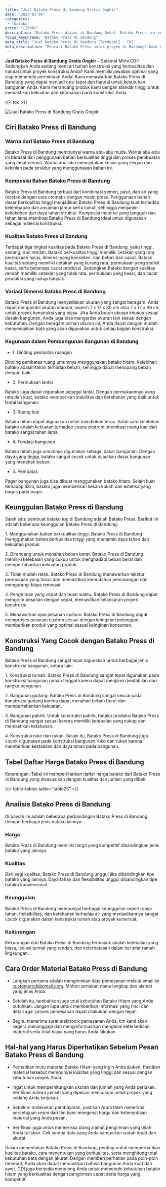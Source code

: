 ```yaml
---
title: "Jual Batako Press di Bandung Gratis Ongkir"
date: "2023-03-04"
categories:
 - "batako"
price: "[2600]"
description: "Batako Press dijual di Bandung Dekat. Batako Press ini sering digunakan dalam proyek pembangunan sebagai material dinding yang kokoh dan tahan lama. Hubungi kami untuk informasi lebih lanjut."
focus_keyphrase: "Batako Press di Bandung"
meta_title: "Jual Batako Press di Bandung [Terdekat] - CDI"
meta_description: "Mencari Batako Press untuk proyek di Bandung? Kami menawarkan Batako Press berkualitas untuk material dinding. Raih penawaran terbaik sekarang."
---
```


**Jual Batako Press di Bandung Gratis Ongkir** – Selamat Mitra CDI! Sedangkah Anda sedang mencari bahan konstruksi yang berkualitas dan handal untuk proyek konstruksi Anda? Kami memiliki jawaban optimal yang siap memenuhi permintaan Anda! Kami menawarkan Batako Press di Bandung yang dapat menjadi opsi tepat dan handal untuk kebutuhan bangunan Anda. Kami merancang produk kami dengan standar tinggi untuk memastikan kekuatan dan ketahanan pada konstruksi Anda.

{{< toc >}}

![Jual Batako Press di Bandung Gratis Ongkir](/images/batako/batako-press-31.jpg)

## Ciri Batako Press di Bandung

### Warna dari Batako Press di Bandung

Batako Press di Bandung mempunyai warna abu-abu muda. Warna abu-abu ini berasal dari penggunaan bahan berkualitas tinggi dan proses pembuatan yang amat cermat. Warna abu-abu menciptakan kesan yang elegan dan kekinian pada struktur yang menggunakan bahan ini.

### Komposisi Bahan Batako Press di Bandung

Batako Press di Bandung terbuat dari kombinasi semen, pasir, dan air yang dicetak dengan cara otomatis dengan mesin press. Penggunaan bahan dasar berkualitas tinggi menjadikan Batako Press di Bandung kuat terhadap kelembapan dan ancaman jamur serta lumut, sehingga menjamin kekokohan dan daya tahan struktur. Komposisi material yang tangguh dan tahan lama membuat Batako Press di Bandung ideal untuk digunakan sebagai material konstruksi.

### Kualitas Batako Press di Bandung

Terdapat tiga tingkat kualitas pada Batako Press di Bandung, yaitu tinggi, sedang, dan rendah. Batako berkualitas tinggi memiliki cetakan yang rata, permukaan halus, dimensi yang konsisten, dan bebas dari cacat. Batako kualitas sedang memiliki cetakan yang kurang rata, permukaan yang sedikit kasar, serta beberapa cacat produksi. Sedangkan Batako dengan kualitas rendah memiliki cetakan yang tidak rata, permukaan yang kasar, dan cacat produksi yang cukup banyak.

### Variasi Dimensi Batako Press di Bandung

Batako Press di Bandung menyediakan ukuran yang sangat beragam. Anda dapat mengambil ukuran standar, seperti 7 x 17 x 30 cm atau 7 x 17 x 36 cm, untuk proyek konstruksi yang biasa. Jika Anda butuh ukuran khusus sesuai desain bangunan, Anda juga bisa mengorder ukuran lain sesuai dengan kebutuhan. Dengan beragam pilihan ukuran ini, Anda dapat dengan mudah menyesuaikan bata yang akan digunakan untuk setiap bagian konstruksi.

### Kegunaan dalam Pembangunan Bangunan di Bandung

*   1\. Dinding pembatas ruangan

Dinding pembatas ruang umumnya menggunakan batako hitam. Kelebihan batako adalah tahan terhadap beban, sehingga dapat menopang beban dengan baik.

*   2\. Permukaan lantai

Batako juga dapat digunakan sebagai lantai. Dengan permukaannya yang rata dan kuat, batako memberikan stabilitas dan ketahanan yang baik untuk lantai bangunan.

*   3\. Ruang luar

Batako hitam dapat digunakan untuk mendirikan teras. Salah satu kelebihan batako adalah kekuatan terhadap cuaca ekstrem, membuat ruang luar dari batako sangat tahan lama.

*   4\. Fondasi bangunan

Batako hitam juga umumnya digunakan sebagai dasar bangunan. Dengan daya yang tinggi, batako sangat cocok untuk dijadikan dasar bangunan yang menahan beban.

*   5\. Pembatas

Pagar bangunan juga bisa dibuat menggunakan batako hitam. Selain kuat terhadap iklim, batako juga memberikan kesan kokoh dan estetika yang bagus pada pagar.

## Keunggulan Batako Press di Bandung

Salah satu pembuat batako top di Bandung adalah Batako Press. Berikut ini adalah beberapa keunggulan Batako Press di Bandung:

1\.  Menggunakan bahan berkualitas tinggi. Batako Press di Bandung menggunakan bahan berkualitas tinggi yang menjamin daya tahan dan kekuatan produk.

2\.  Dirancang untuk menahan beban berat. Batako Press di Bandung memiliki ketebalan yang cukup untuk menghadapi beban berat dan mempertahankan kekuatan produk.

3\.  Tidak mudah retak. Batako Press di Bandung menawarkan tekstur permukaan yang halus dan memastikan kemudahan pemasangan dan mengurangi biaya renovasi.

4\.  Pengiriman yang cepat dan tepat waktu. Batako Press di Bandung dapat mengirim pesanan dengan cepat, memastikan kelancaran proyek konstruksi.

5\.  Menawarkan opsi pesanan custom. Batako Press di Bandung dapat memproses pesanan custom sesuai dengan keinginan pelanggan, memberikan produk yang optimal sesuai keinginan konsumen.

## Konstruksi Yang Cocok dengan Batako Press di Bandung

Batako Press di Bandung sangat tepat digunakan untuk berbagai jenis konstruksi bangunan, antara lain:

1\.  Konstruksi rumah. Batako Press di Bandung sangat tepat digunakan pada konstruksi bangunan rumah tinggal karena dapat menjamin kestabilan dari rangka bangunan.

2\.  Bangunan gudang. Batako Press di Bandung sangat sesuai pada konstruksi gudang karena dapat menahan beban berat dan mempertahankan kekuatan.

3\.  Bangunan pabrik. Untuk konstruksi pabrik, batako produksi Batako Press di Bandung sangat sesuai karena memiliki ketebalan yang cukup dan memastikan ketahanan.

4\.  Konstruksi ruko dan rukan. Selain itu, Batako Press di Bandung juga cocok digunakan pada konstruksi bangunan ruko dan rukan karena memberikan kestabilan dan daya tahan pada bangunan.

## Tabel Daftar Harga Batako Press di Bandung

Keterangan: Tabel ini memperlihatkan daftar harga batako dari Batako Press di Bandung yang disesuaikan dengan kualitas dan jumlah yang dibeli.

{{< table-tables table="table25" >}} 

## Analisis Batako Press di Bandung

Di bawah ini adalah beberapa perbandingan Batako Press di Bandung dengan berbagai jenis batako lainnya:

### Harga

Batako Press di Bandung memiliki harga yang kompetitif dibandingkan jenis batako yang lainnya.

### Kualitas

Dari segi kualitas, Batako Press di Bandung unggul jika dibandingkan tipe batako yang lainnya. Daya tahan dan fleksibilitas unggul dibandingkan tipe batako konvensional.

### Keunggulan

Batako Press di Bandung mempunyai berbagai keunggulan seperti daya tahan, fleksibilitas, dan ketahanan terhadap air yang menjadikannya sangat cocok digunakan dalam konstruksi rumah atau proyek komersial.

### Kekurangan

Kekurangan dari Batako Press di Bandung termasuk adalah ketebalan yang biasa, isolasi termal yang rendah, dan keterbatasan dalam hal sifat ramah lingkungan.

## Cara Order Material Batako Press di Bandung

*   Langkah pertama adalah mengirimkan data pemesanan melalui email ke customercdi@gmail.com. Mohon sertakan nama lengkap dan alamat yang jelas Anda.

*   Setelah itu, tambahkan juga total kebutuhan Batako Hitam yang Anda butuhkan. Jangan lupa untuk memberikan informasi yang rinci dan detail agar proses pemesanan dapat dilakukan dengan tepat.

*   Begitu menerima surat elektronik pemesanan Anda, tim kami akan segera menanggapi dan menginformasikan mengenai ketersediaan material serta total biaya yang harus Anda lakukan.

## Hal-hal yang Harus Diperhatikan Sebelum Pesan Batako Press di Bandung

*   Perhatikan mutu material Batako Hitam yang ingin Anda ajukan. Pastikan material tersebut mempunyai kualitas yang tinggi dan sesuai dengan kebutuhan proyek Anda.

*   Ingat untuk memperhitungkan ukuran dan jumlah yang Anda perlukan. Verifikasi bahwa jumlah yang dipesan mencukupi untuk proyek yang sedang Anda kerjakan.

*   Sebelum melakukan pembayaran, pastikan Anda telah menerima persetujuan resmi dari tim kami mengenai harga dan ketersediaan material yang Anda pesan.

*   Verifikasi juga untuk memeriksa ulang alamat pengiriman yang telah Anda tuliskan. Cek semua data yang Anda sampaikan sudah tepat dan akurat.

Dalam menentukan Batako Press di Bandung, penting untuk memperhatikan kualitas batako, cara menentukan yang berkualitas, serta menghitung total kebutuhan bata dengan akurat. Dengan memberi perhatian pada poin-poin tersebut, Anda akan dapat memastikan bahwa bangunan Anda kuat dan awet. CDI juga bersedia menolong Anda untuk memenuhi kebutuhan batako hitam yang berkualitas dengan pengiriman cepat serta harga yang kompetitif.